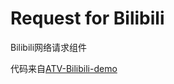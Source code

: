 # Request for Bilibili

Bilibili网络请求组件

代码来自[ATV-Bilibili-demo](https://github.com/yichengchen/ATV-Bilibili-demo)
